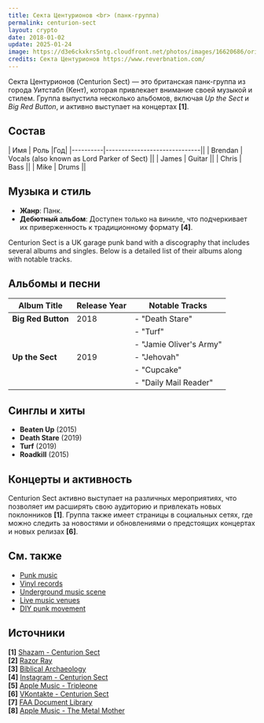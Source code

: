 ```yaml
---
title: Секта Центурионов <br> (панк-группа)
permalink: centurion-sect
layout: crypto
date: 2018-01-02
update: 2025-01-24
image: https://d3e6ckxkrs5ntg.cloudfront.net/photos/images/16620686/original/crop:x0y0w1500h1000/hash:1464184319/1386711684_05-08-13_107sml.jpg?1464184319
credits: Секта Центурионов https://www.reverbnation.com/
---
```


Секта Центурионов (Centurion Sect) — это британская панк-группа из города Уитстабл (Кент), которая привлекает внимание своей музыкой и стилем. Группа выпустила несколько альбомов, включая *Up the Sect* и *Big Red Button*, и активно выступает на концертах **[1]**.

## Состав

| Имя     | Роль                         |Год|
|----------|------------------------------||
| Brendan  | Vocals (also known as Lord Parker of Sect) ||
| James    | Guitar                        ||
| Chris    | Bass                          ||
| Mike     | Drums                         ||


## Музыка и стиль
- **Жанр**: Панк.
- **Дебютный альбом**: Доступен только на виниле, что подчеркивает их приверженность к традиционному формату **[4]**.

Centurion Sect is a UK garage punk band with a discography that includes several albums and singles. Below is a detailed list of their albums along with notable tracks.

## Альбомы и песни

| **Album Title**      | **Release Year** | **Notable Tracks**                      |
|----------------------|------------------|-----------------------------------------|
| **Big Red Button**   | 2018             | - "Death Stare"                        |
|                      |                  | - "Turf"                               |
|                      |                  | - "Jamie Oliver's Army"               |
| **Up the Sect**      | 2019             | - "Jehovah"                            |
|                      |                  | - "Cupcake"                            |
|                      |                  | - "Daily Mail Reader"                   |

## Синглы и хиты

- **Beaten Up** (2015)
- **Death Stare** (2019)
- **Turf** (2019)
- **Roadkill** (2015)

## Концерты и активность

Centurion Sect активно выступает на различных мероприятиях, что позволяет им расширять свою аудиторию и привлекать новых поклонников **[1]**. Группа также имеет страницы в социальных сетях, где можно следить за новостями и обновлениями о предстоящих концертах и новых релизах **[6]**.


## См. также

- [Punk music](punk-music)
- [Vinyl records](vinyl-records)
- [Underground music scene](underground-music-scene)
- [Live music venues](live-music-venues)
- [DIY punk movement](diy-punk-movement)

## Источники

**[1]** [Shazam - Centurion Sect](https://www.shazam.com/ru-ru/artist/centurion-sect/1435508648)  
**[2]** [Razor Ray](https://www.razorray.pl)  
**[3]** [Biblical Archaeology](https://www.biblicalarchaeology.org/daily/biblical-topics/new-testament/the-strange-ending-of-the-gospel-of-mark-and-why-it-makes-all-the-difference/)  
**[4]** [Instagram - Centurion Sect](https://www.instagram.com/centurionsect/p/BneClR1FPyF/?locale=zh-hans&hl=af)  
**[5]** [Apple Music - Tripleone](https://music.apple.com/us/artist/tripleone/359365518)  
**[6]** [VKontakte - Centurion Sect](https://vk.com/centurion_v)  
**[7]** [FAA Document Library](https://www.faa.gov/documentLibrary/media/Order/7340.2G_Bsc_dtd_1-5-17.pdf)  
**[8]** [Apple Music - The Metal Mother](https://music.apple.com/us/artist/the-metal-mother/1438434361?l=fr-FR)  

<!-- Prompt:
- Не менять язык статьи, сохранять оригинальный язык.  
- Если тема оформлена как "Имя Фамилия", заголовок должен быть "Фамилия, Имя".  
- Изменить title: A Template на основной топик в статье.  
- Создать permalink: на основе title.  
- Изменить заголовок раздела "Citations" на ## Citations.  
- Оформить ссылки в разделе "Citations" в формате: **[1]** [URL](URL).  
- При ссылке на источник в тексте, использовать формат: **[x]**, **[x]**.  
- Убедиться, что номера цитат соответствуют записям в разделе "Citations".  
- Сделать номера цитат кликабельными по указанному выше формату.  
- Добавить список связанных тем в том же формате.  
- Использовать шаблон - "[Название темы](ссылка-на-тему)" для каждого пункта.  
- Раздел ## See also должен включаться автоматически в конец статьи.  
- Результат в md коде  
- Оставить этот Prompt после редактирования в конце кода.  
-->
